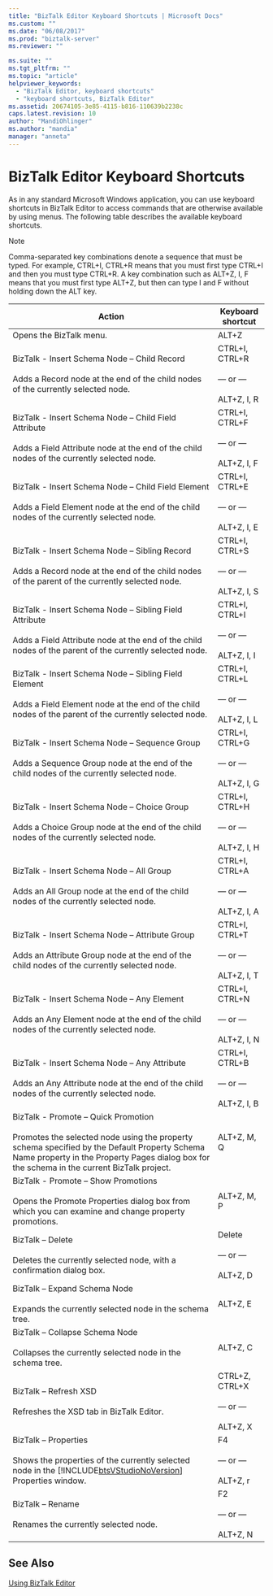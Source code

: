 ```yaml
---
title: "BizTalk Editor Keyboard Shortcuts | Microsoft Docs"
ms.custom: ""
ms.date: "06/08/2017"
ms.prod: "biztalk-server"
ms.reviewer: ""

ms.suite: ""
ms.tgt_pltfrm: ""
ms.topic: "article"
helpviewer_keywords: 
  - "BizTalk Editor, keyboard shortcuts"
  - "keyboard shortcuts, BizTalk Editor"
ms.assetid: 20674105-3e85-4115-b816-110639b2238c
caps.latest.revision: 10
author: "MandiOhlinger"
ms.author: "mandia"
manager: "anneta"
---
```

# BizTalk Editor Keyboard Shortcuts
As in any standard Microsoft Windows application, you can use keyboard shortcuts in BizTalk Editor to access commands that are otherwise available by using menus. The following table describes the available keyboard shortcuts.  
  
> [!NOTE]
>  Comma-separated key combinations denote a sequence that must be typed. For example, CTRL+I, CTRL+R means that you must first type CTRL+I and then you must type CTRL+R. A key combination such as ALT+Z, I, F means that you must first type ALT+Z, but then can type I and F without holding down the ALT key.  
  
|                                                                                                                   Action                                                                                                                    |                     Keyboard shortcut                     |
|---------------------------------------------------------------------------------------------------------------------------------------------------------------------------------------------------------------------------------------------|-----------------------------------------------------------|
|                                                                                                           Opens the BizTalk menu.                                                                                                           |                           ALT+Z                           |
|                                                  BizTalk - Insert Schema Node – Child Record<br /><br /> Adds a Record node at the end of the child nodes of the currently selected node.                                                   | CTRL+I, CTRL+R<br /><br /> — or —<br /><br /> ALT+Z, I, R |
|                                         BizTalk - Insert Schema Node – Child Field Attribute<br /><br /> Adds a Field Attribute node at the end of the child nodes of the currently selected node.                                          | CTRL+I, CTRL+F<br /><br /> — or —<br /><br /> ALT+Z, I, F |
|                                           BizTalk - Insert Schema Node – Child Field Element<br /><br /> Adds a Field Element node at the end of the child nodes of the currently selected node.                                            | CTRL+I, CTRL+E<br /><br /> — or —<br /><br /> ALT+Z, I, E |
|                                          BizTalk - Insert Schema Node – Sibling Record<br /><br /> Adds a Record node at the end of the child nodes of the parent of the currently selected node.                                           | CTRL+I, CTRL+S<br /><br /> — or —<br /><br /> ALT+Z, I, S |
|                                 BizTalk - Insert Schema Node – Sibling Field Attribute<br /><br /> Adds a Field Attribute node at the end of the child nodes of the parent of the currently selected node.                                  | CTRL+I, CTRL+I<br /><br /> — or —<br /><br /> ALT+Z, I, I |
|                                   BizTalk - Insert Schema Node – Sibling Field Element<br /><br /> Adds a Field Element node at the end of the child nodes of the parent of the currently selected node.                                    | CTRL+I, CTRL+L<br /><br /> — or —<br /><br /> ALT+Z, I, L |
|                                             BizTalk - Insert Schema Node – Sequence Group<br /><br /> Adds a Sequence Group node at the end of the child nodes of the currently selected node.                                              | CTRL+I, CTRL+G<br /><br /> — or —<br /><br /> ALT+Z, I, G |
|                                               BizTalk - Insert Schema Node – Choice Group<br /><br /> Adds a Choice Group node at the end of the child nodes of the currently selected node.                                                | CTRL+I, CTRL+H<br /><br /> — or —<br /><br /> ALT+Z, I, H |
|                                                  BizTalk - Insert Schema Node – All Group<br /><br /> Adds an All Group node at the end of the child nodes of the currently selected node.                                                  | CTRL+I, CTRL+A<br /><br /> — or —<br /><br /> ALT+Z, I, A |
|                                            BizTalk - Insert Schema Node – Attribute Group<br /><br /> Adds an Attribute Group node at the end of the child nodes of the currently selected node.                                            | CTRL+I, CTRL+T<br /><br /> — or —<br /><br /> ALT+Z, I, T |
|                                                BizTalk - Insert Schema Node – Any Element<br /><br /> Adds an Any Element node at the end of the child nodes of the currently selected node.                                                | CTRL+I, CTRL+N<br /><br /> — or —<br /><br /> ALT+Z, I, N |
|                                              BizTalk - Insert Schema Node – Any Attribute<br /><br /> Adds an Any Attribute node at the end of the child nodes of the currently selected node.                                              | CTRL+I, CTRL+B<br /><br /> — or —<br /><br /> ALT+Z, I, B |
| BizTalk - Promote – Quick Promotion<br /><br /> Promotes the selected node using the property schema specified by the Default Property Schema Name property in the Property Pages dialog box for the schema in the current BizTalk project. |                        ALT+Z, M, Q                        |
|                                             BizTalk - Promote – Show Promotions<br /><br /> Opens the Promote Properties dialog box from which you can examine and change property promotions.                                              |                        ALT+Z, M, P                        |
|                                                                      BizTalk – Delete<br /><br /> Deletes the currently selected node, with a confirmation dialog box.                                                                      |      Delete<br /><br /> — or —<br /><br /> ALT+Z, D       |
|                                                                      BizTalk – Expand Schema Node<br /><br /> Expands the currently selected node in the schema tree.                                                                       |                         ALT+Z, E                          |
|                                                                    BizTalk – Collapse Schema Node<br /><br /> Collapses the currently selected node in the schema tree.                                                                     |                         ALT+Z, C                          |
|                                                                                 BizTalk – Refresh XSD<br /><br /> Refreshes the XSD tab in BizTalk Editor.                                                                                  |  CTRL+Z, CTRL+X<br /><br /> — or —<br /><br /> ALT+Z, X   |
|                            BizTalk – Properties<br /><br /> Shows the properties of the currently selected node in the [!INCLUDE[btsVStudioNoVersion](../includes/btsvstudionoversion-md.md)] Properties window.                            |        F4<br /><br /> — or —<br /><br /> ALT+Z, r         |
|                                                                                      BizTalk – Rename<br /><br /> Renames the currently selected node.                                                                                      |        F2<br /><br /> — or —<br /><br /> ALT+Z, N         |
  
## See Also  
 [Using BizTalk Editor](../core/using-biztalk-editor.md)